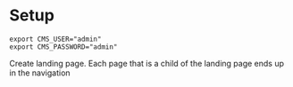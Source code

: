 Setup
==
```shell
export CMS_USER="admin"
export CMS_PASSWORD="admin"
```

Create landing page. Each page that is a child of the landing page ends up in the navigation
